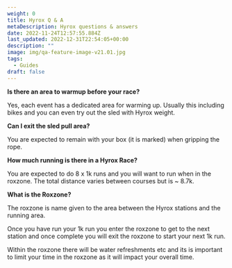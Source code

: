 ```yaml
---
weight: 0
title: Hyrox Q & A
metaDescription: Hyrox questions & answers
date: 2022-11-24T12:57:55.884Z
last_updated: 2022-12-31T22:54:05+00:00
description: ""
image: img/qa-feature-image-v21.01.jpg
tags:
  - Guides
draft: false
---
```





**Is there an area to warmup before your race?**

Yes, each event has a dedicated area for warming up. Usually this including bikes and you can even try out the sled with Hyrox weight.

**Can I exit the sled pull area?**

You are expected to remain with your box (it is marked) when gripping the rope.

**How much running is there in a Hyrox Race?**

You are expected to do 8 x 1k runs and you will want to run when in the roxzone. The total distance varies between courses but is ~ 8.7k. 

**What is the Roxzone?**

The roxzone is name given to the area between the Hyrox stations and the running area. 

Once you have run your 1k run you enter the roxzone to get to the next station and once complete you will exit the roxzone to start your next 1k run. 

Within the roxzone there will be water refreshments etc and its is important to limit your time in the roxzone as it will impact your overall time.